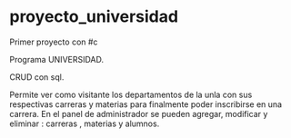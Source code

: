 # proyecto_universidad

Primer proyecto con #c

Programa UNIVERSIDAD.

CRUD con sql.

Permite ver como visitante los departamentos de la unla con sus respectivas carreras y materias para finalmente poder inscribirse en una carrera.
En el panel de administrador se pueden agregar, modificar y eliminar : carreras , materias y alumnos.
